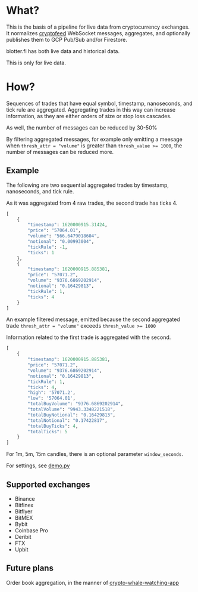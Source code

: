 # What?

This is the basis of a pipeline for live data from cryptocurrency exchanges. It normalizes [cryptofeed](https://github.com/bmoscon/cryptofeed) WebSocket messages, aggregates, and optionally publishes them to GCP Pub/Sub and/or Firestore.

blotter.fi has both live data and historical data.

This is only for live data.

# How?

Sequences of trades that have equal symbol, timestamp, nanoseconds, and tick rule are aggregated. Aggregating trades in this way can increase information, as they are either orders of size or stop loss cascades.

As well, the number of messages can be reduced by 30-50%

By filtering aggregated messages, for example only emitting a meesage when `thresh_attr = "volume"` is greater than `thresh_value >= 1000`, the number of messages can be reduced more.

Example
-------
The following are two sequential aggregated trades by timestamp, nanoseconds, and tick rule.

As it was aggregated from 4 raw trades, the second trade has ticks 4.

```python
[
    {
        "timestamp": 1620000915.31424,
        "price": "57064.01",
        "volume": "566.6479018604",
        "notional": "0.00993004",
        "tickRule": -1,
        "ticks": 1
    },
    {
        "timestamp": 1620000915.885381,
        "price": "57071.2",
        "volume": "9376.6869202914",
        "notional": "0.16429813",
        "tickRule": 1,
        "ticks": 4
    }
]
```

An example filtered message, emitted because the second aggregated trade `thresh_attr = "volume"` exceeds `thresh_value >= 1000`

Information related to the first trade is aggregated with the second.

```python
[
    {
        "timestamp": 1620000915.885381,
        "price": "57071.2",
        "volume": "9376.6869202914",
        "notional": "0.16429813",
        "tickRule": 1,
        "ticks": 4,
        "high": '57071.2',
        "low": '57064.01',
        "totalBuyVolume": "9376.6869202914",
        "totalVolume": "9943.3348221518",
        "totalBuyNotional": "0.16429813",
        "totalNotional": "0.17422817",
        "totalBuyTicks": 4,
        "totalTicks": 5
    }
]
```

For 1m, 5m, 15m candles, there is an optional parameter `window_seconds`.  

For settings, see [demo.py](https://github.com/globophobe/cryptoblotter/blob/main/demo.py)

Supported exchanges
-------------------

* Binance
* Bitfinex
* Bitflyer
* BitMEX
* Bybit
* Coinbase Pro
* Deribit
* FTX
* Upbit

Future plans
------------
Order book aggregation, in the manner of [crypto-whale-watching-app](https://github.com/pmaji/crypto-whale-watching-app)
